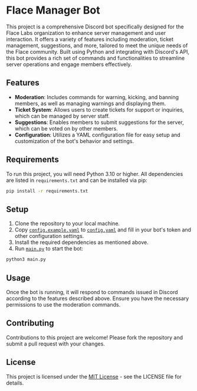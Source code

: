 # Flace Manager Bot
This project is a comprehensive Discord bot specifically designed for the Flace Labs organization to enhance server management and user interaction. It offers a variety of features including moderation, ticket management, suggestions, and more, tailored to meet the unique needs of the Flace community. Built using Python and integrating with Discord's API, this bot provides a rich set of commands and functionalities to streamline server operations and engage members effectively.

## Features

- **Moderation**: Includes commands for warning, kicking, and banning members, as well as managing warnings and displaying them.
- **Ticket System**: Allows users to create tickets for support or inquiries, which can be managed by server staff.
- **Suggestions**: Enables members to submit suggestions for the server, which can be voted on by other members.
- **Configuration**: Utilizes a YAML configuration file for easy setup and customization of the bot's behavior and settings.

## Requirements

To run this project, you will need Python 3.10 or higher. All dependencies are listed in `requirements.txt` and can be installed via pip:

```bash
pip install -r requirements.txt
```

## Setup

1. Clone the repository to your local machine.
2. Copy [`config.example.yaml`](command:_github.copilot.openSymbolFromReferences?%5B%7B%22%24mid%22%3A1%2C%22path%22%3A%22%2Fhome%2Fakshatkushwaha%2FDevDrive%2FFlace%2Fcogs%2Fmoderation.py%22%2C%22scheme%22%3A%22file%22%7D%2C%7B%22line%22%3A6%2C%22character%22%3A4%7D%5D "cogs/moderation.py") to [`config.yaml`](command:_github.copilot.openSymbolFromReferences?%5B%7B%22%24mid%22%3A1%2C%22path%22%3A%22%2Fhome%2Fakshatkushwaha%2FDevDrive%2FFlace%2Fcogs%2Fmoderation.py%22%2C%22scheme%22%3A%22file%22%7D%2C%7B%22line%22%3A6%2C%22character%22%3A4%7D%5D "cogs/moderation.py") and fill in your bot's token and other configuration settings.
3. Install the required dependencies as mentioned above.
4. Run [`main.py`](command:_github.copilot.openRelativePath?%5B%7B%22scheme%22%3A%22file%22%2C%22authority%22%3A%22%22%2C%22path%22%3A%22%2Fhome%2Fakshatkushwaha%2FDevDrive%2FFlace%2Fmain.py%22%2C%22query%22%3A%22%22%2C%22fragment%22%3A%22%22%7D%5D "/home/akshatkushwaha/DevDrive/Flace/main.py") to start the bot:

```bash
python3 main.py
```

## Usage

Once the bot is running, it will respond to commands issued in Discord according to the features described above. Ensure you have the necessary permissions to use the moderation commands.

## Contributing

Contributions to this project are welcome! Please fork the repository and submit a pull request with your changes.


## License

This project is licensed under the [MIT License](LICENSE) - see the LICENSE file for details.


